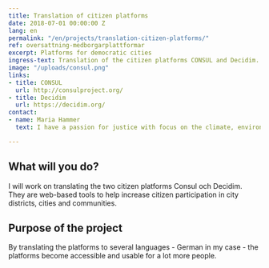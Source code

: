 ```yaml
---
title: Translation of citizen platforms
date: 2018-07-01 00:00:00 Z
lang: en
permalink: "/en/projects/translation-citizen-platforms/"
ref: oversattning-medborgarplattformar
excerpt: Platforms for democratic cities
ingress-text: Translation of the citizen platforms CONSUL and Decidim.
image: "/uploads/consul.png"
links:
- title: CONSUL
  url: http://consulproject.org/
- title: Decidim
  url: https://decidim.org/
contact:
- name: Maria Hammer
  text: I have a passion for justice with focus on the climate, environment and gender issues. I like learning new languages and work with translation in different contexts. Besides this project I study global studies and I'm active in the grass roots campaign Fossilgasfällan that is based in Gothenburg.

---
```


## What will you do?
I will work on translating the two citizen platforms Consul och Decidim. They are web-based tools to help increase citizen participation in city districts, cities and communities.

## Purpose of the project
By translating the platforms to several languages - German in my case - the platforms become accessible and usable for a lot more people.
